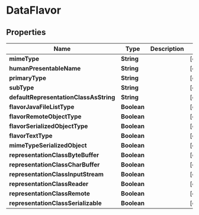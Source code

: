
# DataFlavor

## Properties
Name | Type | Description | Notes
------------ | ------------- | ------------- | -------------
**mimeType** | **String** |  |  [optional]
**humanPresentableName** | **String** |  |  [optional]
**primaryType** | **String** |  |  [optional]
**subType** | **String** |  |  [optional]
**defaultRepresentationClassAsString** | **String** |  |  [optional]
**flavorJavaFileListType** | **Boolean** |  |  [optional]
**flavorRemoteObjectType** | **Boolean** |  |  [optional]
**flavorSerializedObjectType** | **Boolean** |  |  [optional]
**flavorTextType** | **Boolean** |  |  [optional]
**mimeTypeSerializedObject** | **Boolean** |  |  [optional]
**representationClassByteBuffer** | **Boolean** |  |  [optional]
**representationClassCharBuffer** | **Boolean** |  |  [optional]
**representationClassInputStream** | **Boolean** |  |  [optional]
**representationClassReader** | **Boolean** |  |  [optional]
**representationClassRemote** | **Boolean** |  |  [optional]
**representationClassSerializable** | **Boolean** |  |  [optional]



